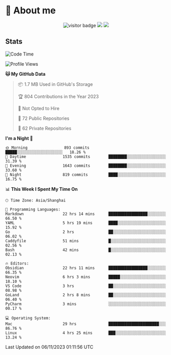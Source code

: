<!-- ![](https://youpai.roccoshi.top/img/20200804214216.png) -->

# 🧐 About me
 
<p align="center">
<img src="https://visitor-badge.laobi.icu/badge?page_id=Lincest.Lincest&title=hits" alt="visitor badge"/>
<a href="mailto:imroccoshi@gmail.com"><img src="https://img.shields.io/badge/gmail-imroccoshi%40gmail.com-red"></a>
<a href="https://blog.roccoshi.top"><img src="https://img.shields.io/badge/blog-roccoshi-green"></a>
</p>

## Stats

<!--START_SECTION:waka-->
![Code Time](http://img.shields.io/badge/Code%20Time-723%20hrs%2023%20mins-blue)

![Profile Views](http://img.shields.io/badge/Profile%20Views-0-blue)

**🐱 My GitHub Data** 

> 📦 1.7 MB Used in GitHub's Storage 
 > 
> 🏆 804 Contributions in the Year 2023
 > 
> 🚫 Not Opted to Hire
 > 
> 📜 72 Public Repositories 
 > 
> 🔑 62 Private Repositories 
 > 
**I'm a Night 🦉** 

```text
🌞 Morning                893 commits         █████░░░░░░░░░░░░░░░░░░░░   18.26 % 
🌆 Daytime                1535 commits        ████████░░░░░░░░░░░░░░░░░   31.39 % 
🌃 Evening                1643 commits        ████████░░░░░░░░░░░░░░░░░   33.60 % 
🌙 Night                  819 commits         ████░░░░░░░░░░░░░░░░░░░░░   16.75 % 
```


📊 **This Week I Spent My Time On** 

```text
🕑︎ Time Zone: Asia/Shanghai

💬 Programming Languages: 
Markdown                 22 hrs 14 mins      █████████████████░░░░░░░░   66.50 % 
YAML                     5 hrs 19 mins       ████░░░░░░░░░░░░░░░░░░░░░   15.92 % 
Go                       2 hrs               ██░░░░░░░░░░░░░░░░░░░░░░░   06.02 % 
Caddyfile                51 mins             █░░░░░░░░░░░░░░░░░░░░░░░░   02.56 % 
Bash                     42 mins             █░░░░░░░░░░░░░░░░░░░░░░░░   02.13 % 

🔥 Editors: 
Obsidian                 22 hrs 11 mins      █████████████████░░░░░░░░   66.35 % 
Neovim                   6 hrs 3 mins        █████░░░░░░░░░░░░░░░░░░░░   18.10 % 
VS Code                  3 hrs               ██░░░░░░░░░░░░░░░░░░░░░░░   08.98 % 
GoLand                   2 hrs 8 mins        ██░░░░░░░░░░░░░░░░░░░░░░░   06.40 % 
PyCharm                  3 mins              ░░░░░░░░░░░░░░░░░░░░░░░░░   00.17 % 

💻 Operating System: 
Mac                      29 hrs              ██████████████████████░░░   86.76 % 
Linux                    4 hrs 25 mins       ███░░░░░░░░░░░░░░░░░░░░░░   13.24 % 
```


 Last Updated on 06/11/2023 01:11:56 UTC
<!--END_SECTION:waka-->


